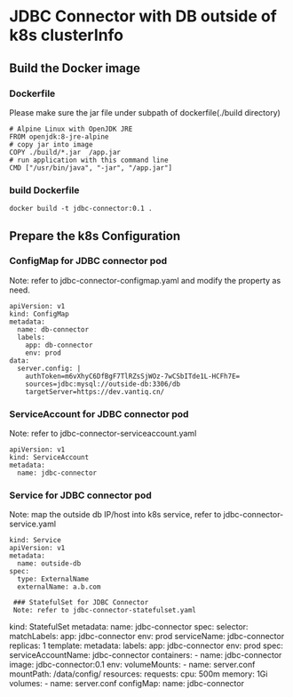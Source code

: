 # JDBC Connector with DB outside of k8s clusterInfo

## Build the Docker image
### Dockerfile
Please make sure the jar file under subpath of dockerfile(./build directory)
```
# Alpine Linux with OpenJDK JRE
FROM openjdk:8-jre-alpine
# copy jar into image
COPY ./build/*.jar  /app.jar
# run application with this command line
CMD ["/usr/bin/java", "-jar", "/app.jar"]
```
### build Dockerfile
```
docker build -t jdbc-connector:0.1 .
```
## Prepare the k8s Configuration
### ConfigMap for JDBC connector pod
Note: refer to jdbc-connector-configmap.yaml and modify the property as need.
```
apiVersion: v1
kind: ConfigMap
metadata:
  name: db-connector
  labels:
    app: db-connector
    env: prod
data:
  server.config: |
    authToken=m6vXhyC6DfBgF7TlRZsSjWOz-7wCSbITde1L-HCFh7E=
    sources=jdbc:mysql://outside-db:3306/db
    targetServer=https://dev.vantiq.cn/
```
### ServiceAccount for JDBC connector pod
Note: refer to jdbc-connector-serviceaccount.yaml
```
apiVersion: v1
kind: ServiceAccount
metadata:
  name: jdbc-connector
```
### Service for JDBC connector pod
Note: map the outside db IP/host into k8s service, refer to jdbc-connector-service.yaml
```
kind: Service
apiVersion: v1
metadata:
  name: outside-db
spec:
  type: ExternalName
  externalName: a.b.com

 ### StatefulSet for JDBC Connector
 Note: refer to jdbc-connector-statefulset.yaml
```
kind: StatefulSet
metadata:
  name: jdbc-connector
spec:
  selector:
    matchLabels:
      app: jdbc-connector
      env: prod
  serviceName: jdbc-connector
  replicas: 1
  template:
    metadata:
      labels:
        app: jdbc-connector
        env: prod
    spec:
      serviceAccountName: jdbc-connector
      containers:
      - name: jdbc-connector
        image: jdbc-connector:0.1
        env:
        volumeMounts:
        - name: server.conf
          mountPath: /data/config/
        resources:
          requests:
            cpu: 500m
            memory: 1Gi
      volumes:
      - name: server.conf
        configMap:
          name: jdbc-connector
          
